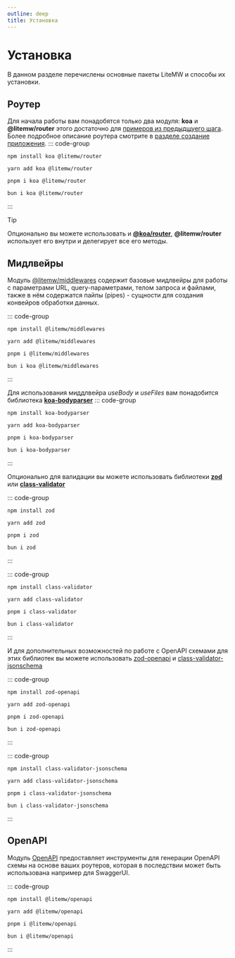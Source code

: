 ```yaml
---
outline: deep
title: Установка
---
```


# Установка
В данном разделе перечислены основные пакеты
<span class="text-brand-1">LiteMW</span>
и способы их установки.

## Роутер
Для начала работы вам понадобятся только два модуля: **koa** и 
**@litemw/router**
этого достаточно для [примеров из предыдщуего шага](why-litemw#simple-app). 
Более подробное описание роутера смотрите в [разделе создание приложения](first-app).
::: code-group
```shell [npm]
npm install koa @litemw/router
```
```shell [yarn]
yarn add koa @litemw/router 
```
```shell [pnpm]
pnpm i koa @litemw/router
```
```shell [bun]
bun i koa @litemw/router  
```
:::

> [!TIP]
> Опционально вы можете использовать и [**@koa/router**](https://www.npmjs.com/package/@koa/router), 
> **@litemw/router** использует его внутри и делегирует все его методы.

## Мидлвейры
Модуль 
[@litemw/middlewares](middlewares-use)
содержит базовые мидлвейры для работы с параметрами URL, query-параметрами, телом запроса и файлами,
также в нём содержатся пайпы (pipes) - сущности для создания конвейров обработки данных. 

::: code-group
```shell [npm]
npm install @litemw/middlewares
```
```shell [yarn]
yarn add @litemw/middlewares
```
```shell [pnpm]
pnpm i @litemw/middlewares
```
```shell [bun]
bun i koa @litemw/middlewares
```
:::

Для использования миддлвейра *useBody* и *useFiles* вам понадобится библиотека 
[**koa-bodyparser**](https://www.npmjs.com/package/koa-bodyparser)
::: code-group
```shell [npm]
npm install koa-bodyparser
```
```shell [yarn]
yarn add koa-bodyparser
```
```shell [pnpm]
pnpm i koa-bodyparser
```
```shell [bun]
bun i koa-bodyparser
```
:::

Опционально для валидации вы можете использовать библиотеки 
[**zod**](https://zod.dev/?id=ecosystem)
или
[**class-validator**](https://github.com/typestack/class-validator)

::: code-group
```shell [npm]
npm install zod
```
```shell [yarn]
yarn add zod
```
```shell [pnpm]
pnpm i zod
```
```shell [bun]
bun i zod
```
:::

::: code-group
```shell [npm]
npm install class-validator
```
```shell [yarn]
yarn add class-validator
```
```shell [pnpm]
pnpm i class-validator
```
```shell [bun]
bun i class-validator
```
:::

И для дополнительных возможностей по работе с OpenAPI схемами для этих библиотек
вы можете использовать
[zod-openapi](https://www.npmjs.com/package/zod-openapi)
и
[class-validator-jsonschema](https://www.npmjs.com/package/class-validator-jsonschema)

::: code-group
```shell [npm]
npm install zod-openapi
```
```shell [yarn]
yarn add zod-openapi
```
```shell [pnpm]
pnpm i zod-openapi
```
```shell [bun]
bun i zod-openapi
```
:::

::: code-group
```shell [npm]
npm install class-validator-jsonschema
```
```shell [yarn]
yarn add class-validator-jsonschema
```
```shell [pnpm]
pnpm i class-validator-jsonschema
```
```shell [bun]
bun i class-validator-jsonschema
```
:::

## OpenAPI

Модуль 
[OpenAPI](openapi-use) предоставляет инструменты для генерации OpenAPI схемы 
на основе ваших роутеров, которая в последствии может быть использована
например для SwaggerUI.

::: code-group
```shell [npm]
npm install @litemw/openapi
```
```shell [yarn]
yarn add @litemw/openapi
```
```shell [pnpm]
pnpm i @litemw/openapi
```
```shell [bun]
bun i @litemw/openapi
```
:::